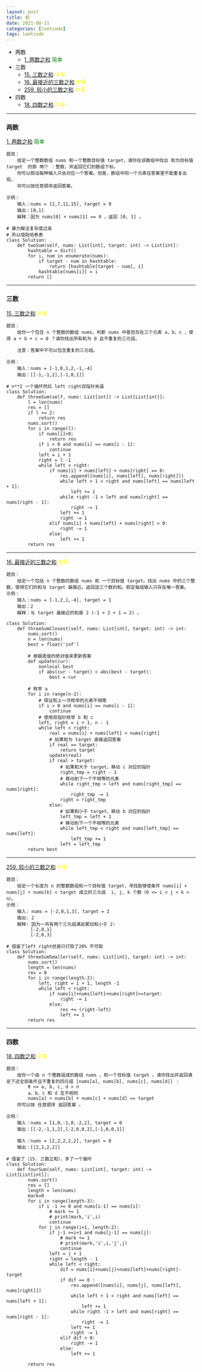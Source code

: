 ```yaml
---
layout: post
title: 和
date: 2021-08-11
categories: [leetcode]
tags: leetcode
---
```


- 两数
    - [1. 两数之和](https://leetcode-cn.com/problems/two-sum/)  <font color=green>简单</font>
- 三数
    - [15. 三数之和](https://leetcode-cn.com/problems/3sum/)  <font color=yellow>中等</font>
    - [16. 最接近的三数之和](https://leetcode-cn.com/problems/3sum-closest/)  <font color=yellow>中等</font>
    - [259. 较小的三数之和](https://leetcode-cn.com/problems/3sum-smaller/)  <font color=yellow>中等</font>
- 四数
    - [18. 四数之和](https://leetcode-cn.com/problems/4sum/)  <font color=yellow>中等</font>


---
### 两数

[1. 两数之和](https://leetcode-cn.com/problems/two-sum/)  <font color=green>简单</font>
```
题目：
    给定一个整数数组 nums 和一个整数目标值 target，请你在该数组中找出 和为目标值 target  的那 两个 ：整数，并返回它们的数组下标。
    你可以假设每种输入只会对应一个答案。但是，数组中同一个元素在答案里不能重复出现。
    你可以按任意顺序返回答案。

示例：
    输入：nums = [2,7,11,15], target = 9
    输出：[0,1]
    解释：因为 nums[0] + nums[1] == 9 ，返回 [0, 1] 。
```
```
# 暴力解法复杂度过高
# 所以借助哈希表
class Solution:
    def twoSum(self, nums: List[int], target: int) -> List[int]:
        hashtable = dict()
        for i, num in enumerate(nums):
            if target - num in hashtable:
                return [hashtable[target - num], i]
            hashtable[nums[i]] = i
        return []
```

---

### 三数

[15. 三数之和](https://leetcode-cn.com/problems/3sum/)  <font color=yellow>中等</font>
```
题目：
    给你一个包含 n 个整数的数组 nums，判断 nums 中是否存在三个元素 a，b，c ，使得 a + b + c = 0 ？请你找出所有和为 0 且不重复的三元组。

    注意：答案中不可以包含重复的三元组。

示例：
    输入：nums = [-1,0,1,2,-1,-4]
    输出：[[-1,-1,2],[-1,0,1]]

```

```
# n**2 一个循环然后 left right双指针夹逼
class Solution:
    def threeSum(self, nums: List[int]) -> List[List[int]]:
        l = len(nums)
        res = []
        if l <= 2:
            return res
        nums.sort()
        for i in range(l):
            if nums[i]>0:
                return res
            if i > 0 and nums[i] == nums[i - 1]:
                continue
            left = i + 1
            right = l -1
            while left < right:
                if nums[i] + nums[left] + nums[right] == 0:
                    res.append([nums[i], nums[left], nums[right]])
                    while left + 1 < right and nums[left] == nums[left + 1]:
                        left += 1
                    while right -1 > left and nums[right] == nums[right - 1]:
                        right -= 1
                    left += 1
                    right -= 1
                elif nums[i] + nums[left] + nums[right] > 0:
                    right -= 1
                else:
                    left += 1
        return res
```

---
[16. 最接近的三数之和](https://leetcode-cn.com/problems/3sum-closest/)  <font color=yellow>中等</font>
```
题目：
    给定一个包括 n 个整数的数组 nums 和 一个目标值 target。找出 nums 中的三个整数，使得它们的和与 target 最接近。返回这三个数的和。假定每组输入只存在唯一答案。
示例：
    输入：nums = [-1,2,1,-4], target = 1
    输出：2
    解释：与 target 最接近的和是 2 (-1 + 2 + 1 = 2) 。
```

```
class Solution:
    def threeSumClosest(self, nums: List[int], target: int) -> int:
        nums.sort()
        n = len(nums)
        best = float('inf')
        
        # 根据差值的绝对值来更新答案
        def update(cur):
            nonlocal best
            if abs(cur - target) < abs(best - target):
                best = cur
        
        # 枚举 a
        for i in range(n-2):
            # 保证和上一次枚举的元素不相等
            if i > 0 and nums[i] == nums[i - 1]:
                continue
            # 使用双指针枚举 b 和 c
            left, right = i + 1, n - 1
            while left < right:
                real = nums[i] + nums[left] + nums[right]
                # 如果和为 target 直接返回答案
                if real == target:
                    return target
                update(real)
                if real > target:
                    # 如果和大于 target，移动 c 对应的指针
                    right_tmp = right - 1
                    # 移动到下一个不相等的元素
                    while right_tmp > left and nums[right_tmp] == nums[right]:
                        right_tmp -= 1
                    right = right_tmp
                else:
                    # 如果和小于 target，移动 b 对应的指针
                    left_tmp = left + 1
                    # 移动到下一个不相等的元素
                    while left_tmp < right and nums[left_tmp] == nums[left]:
                        left_tmp += 1
                    left = left_tmp
        return best
```
---
[259. 较小的三数之和](https://leetcode-cn.com/problems/3sum-smaller/)  <font color=yellow>中等</font>
```
题目：
    给定一个长度为 n 的整数数组和一个目标值 target，寻找能够使条件 nums[i] + nums[j] + nums[k] < target 成立的三元组  i, j, k 个数（0 <= i < j < k < n）。
示例：
    输入: nums = [-2,0,1,3], target = 2
    输出: 2 
    解释: 因为一共有两个三元组满足累加和小于 2:
         [-2,0,1]
         [-2,0,3]
```

```
# 借鉴了left right但是只打败了20% 不可取
class Solution:
    def threeSumSmaller(self, nums: List[int], target: int) -> int:
        nums.sort()
        length = len(nums)
        res = 0
        for i in range(length-2):
            left, right = i + 1, length -1
            while left < right:
                if nums[i]+nums[left]+nums[right]>=target:
                    right -= 1
                else:
                    res += (right-left)
                    left += 1
        return res
```
---

### 四数

[18. 四数之和](https://leetcode-cn.com/problems/4sum/)  <font color=yellow>中等</font>

```
题目：
    给你一个由 n 个整数组成的数组 nums ，和一个目标值 target 。请你找出并返回满足下述全部条件且不重复的四元组 [nums[a], nums[b], nums[c], nums[d]] ：
        0 <= a, b, c, d < n
        a、b、c 和 d 互不相同
        nums[a] + nums[b] + nums[c] + nums[d] == target
    你可以按 任意顺序 返回答案 。

示例：
    输入：nums = [1,0,-1,0,-2,2], target = 0
    输出：[[-2,-1,1,2],[-2,0,0,2],[-1,0,0,1]]

    输入：nums = [2,2,2,2,2], target = 8
    输出：[[2,2,2,2]]
```

```
# 借鉴了（15. 三数之和），多了一个循环
class Solution:
    def fourSum(self, nums: List[int], target: int) -> List[List[int]]:
        nums.sort()
        res = []
        length = len(nums)
        mark=0
        for i in range(length-3):
            if i -1 >= 0 and nums[i-1] == nums[i]:
                # mark += 1
                # print(mark,'i',i)
                continue
            for j in range(i+1, length-2):
                if j-1 >=i+1 and nums[j-1] == nums[j]:
                    # mark += 1
                    # print(mark,'i',i,'j',j)
                    continue
                left = j + 1
                right = length - 1
                while left < right:
                    dif = nums[i]+nums[j]+nums[left]+nums[right]-target
                    if dif == 0 :
                        res.append([nums[i], nums[j], nums[left], nums[right]])
                        while left + 1 < right and nums[left] == nums[left + 1]:
                            left += 1
                        while right -1 > left and nums[right] == nums[right - 1]:
                            right -= 1
                        left += 1
                        right -= 1
                    elif dif > 0:
                        right -= 1
                    else:
                        left += 1
                    
        return res
```

